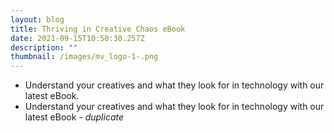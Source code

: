 ```yaml
---
layout: blog
title: Thriving in Creative Chaos eBook
date: 2021-09-15T10:50:30.257Z
description: ""
thumbnail: /images/mv_logo-1-.png
---
```

* Understand your creatives and what they look for in technology with our latest eBook.
* Understand your creatives and what they look for in technology with our latest eBook -  *duplicate*